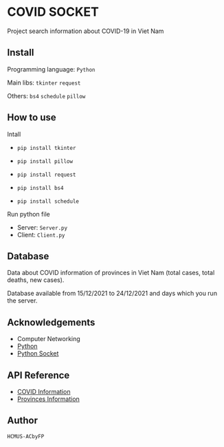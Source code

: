 
# COVID SOCKET

Project search information about COVID-19 in Viet Nam


## Install
Programming language: `Python`

Main libs: `tkinter` `request`

Others: `bs4` `schedule` `pillow`


## How to use
Intall

- `pip install tkinter`

- `pip install pillow`

- `pip install request`

- `pip install bs4`

- `pip install schedule`

Run python file
 - Server: `Server.py`
 - Client: `Client.py`
## Database
Data about COVID information of provinces in Viet Nam (total cases, total deaths, new cases).

Database available from 15/12/2021 to 24/12/2021 and days which you run the server.
## Acknowledgements
 - Computer Networking
 - [Python](https://www.python.org/)
 - [Python Socket](https://docs.python.org/3/library/socket.html)

 

## API Reference

 - [COVID Information](https://vi.wikipedia.org/wiki/B%E1%BA%A3n_m%E1%BA%ABu:D%E1%BB%AF_li%E1%BB%87u_%C4%91%E1%BA%A1i_d%E1%BB%8Bch_COVID-19/S%E1%BB%91_ca_nhi%E1%BB%85m_theo_t%E1%BB%89nh_th%C3%A0nh_t%E1%BA%A1i_Vi%E1%BB%87t_Nam#cite_note-1)
 - [Provinces Information](https://vi.wikipedia.org/wiki/B%E1%BA%A3n_m%E1%BA%ABu:K%C3%BD_ki%E1%BB%87u_quy_%C6%B0%E1%BB%9Bc_c%C3%A1c_t%E1%BB%89nh_th%C3%A0nh_Vi%E1%BB%87t_Nam)
## Author

`HCMUS-ACbyFP`
